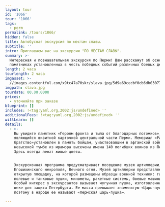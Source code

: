 ```yaml
---
layout: tour
id: '1066'
tour: '1066'
tags:
  - perm
permalink: /tours/1066/
hidden: false
title: Автобусная экскурсия по местам славы.
subtitle: ''
intro: Приглашаем вас на экскурсию "ПО МЕСТАМ СЛАВЫ".
summary: >-
  Интересная и познавательная экскурсия по Перми! Вам расскажут об основных
  памятниках установленных в честь победных событий различных боевых действий.
length: 2 часа
tourlength: 2 часа
imgasset: >-
  //images.contentful.com/x9tc47a70skr/slava.jpg/5d9a69cecbf0cb6db030776cc756f66a/slava.jpg
imgpath: slava.jpg
tourdate: 00.00.0000
prices:
  - уточняйте при заказе
blueprint: []
includes: !<tag:yaml.org,2002:js/undefined> ''
additionalFees: !<tag:yaml.org,2002:js/undefined> ''
willLearn: []
details:
  - >-
    Вы увидите памятник «Героям фронта и тыла от благодарных потомков»,
    являющийся визитной карточкой центральной части Перми. Мемориал «Разорванное
    братство»установлен в память бойцам, участвовавшим в афганской войне. На
    невысокой тумбе из мрамора высечены имена 140 погибших воинов из Перми.
    Здесь всегда лежат живые цветы.


    Экскурсионная программа предусматривает посещение музея артиллерии,
    Егошихинского некрополя, Вечного огня. Музей артиллерии представляет собой
    открытую площадку, на которой размещены образцы военной техники: гаубицы,
    полевые и танковые пушки, минометы, ракетные системы, боевые машины и пр.
    Особый интерес у экскурсантов вызывает чугунная пушка, изготовленная в XIX
    веке для защиты Петербурга. Ее масса превышает знаменитую «Царь-пушку»,
    поэтому в народе ее называют «Пермская царь-пушка».

---
```

